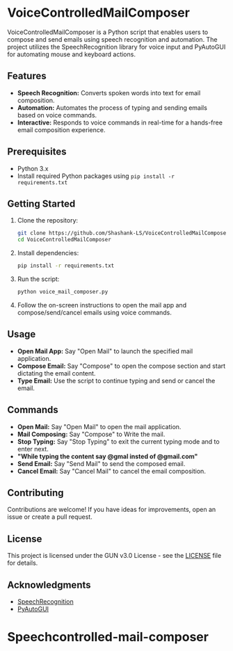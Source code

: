 # VoiceControlledMailComposer

VoiceControlledMailComposer is a Python script that enables users to compose and send emails using speech recognition and automation. The project utilizes the SpeechRecognition library for voice input and PyAutoGUI for automating mouse and keyboard actions.

## Features

- **Speech Recognition:** Converts spoken words into text for email composition.
- **Automation:** Automates the process of typing and sending emails based on voice commands.
- **Interactive:** Responds to voice commands in real-time for a hands-free email composition experience.

## Prerequisites

- Python 3.x
- Install required Python packages using `pip install -r requirements.txt`

## Getting Started

1. Clone the repository:

    ```bash
    git clone https://github.com/Shashank-LS/VoiceControlledMailComposer.git
    cd VoiceControlledMailComposer
    ```

2. Install dependencies:

    ```bash
    pip install -r requirements.txt
    ```

3. Run the script:

    ```bash
    python voice_mail_composer.py
    ```

4. Follow the on-screen instructions to open the mail app and compose/send/cancel emails using voice commands.

## Usage

- **Open Mail App:** Say "Open Mail" to launch the specified mail application.
- **Compose Email:** Say "Compose" to open the compose section and start dictating the email content.
- **Type Email:** Use the script to continue typing and send or cancel the email.

## Commands

- **Open Mail:** Say "Open Mail" to open the mail application.
- **Mail Composing:** Say "Compose" to Write the mail.
- **Stop Typing:** Say "Stop Typing" to exit the current typing mode and to enter next.
- **"While typing the content say @gmal insted of @gmail.com"**
- **Send Email:** Say "Send Mail" to send the composed email.
- **Cancel Email:** Say "Cancel Mail" to cancel the email composition.

## Contributing

Contributions are welcome! If you have ideas for improvements, open an issue or create a pull request.

## License

This project is licensed under the GUN v3.0 License - see the [LICENSE](LICENSE) file for details.

## Acknowledgments

- [SpeechRecognition](https://pypi.org/project/SpeechRecognition/)
- [PyAutoGUI](https://pyautogui.readthedocs.io/)

# Speechcontrolled-mail-composer

